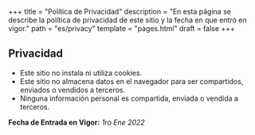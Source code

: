 +++
title = "Política de Privacidad"
description = "En esta página se describe la política de privacidad de este sitio y la fecha en que entró en vigor."
path = "es/privacy"
template = "pages.html"
draft = false
+++

## Privacidad


- Este sitio no instala ni utiliza cookies.
- Este sitio no almacena datos en el navegador para ser compartidos, enviados o vendidos a terceros.
- Ninguna información personal es compartida, enviada o vendida a terceros.

**Fecha de Entrada en Vigor:** _1ro Ene 2022_

